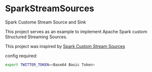 # SparkStreamSources
Spark Custome Stream Source and Sink

This project serves as an example to implement Apache Spark custom Structured Streaming Sources.

This project was inspired by [Spark Custom Stream Sources](https://hackernoon.com/spark-custom-stream-sources-ec360b8ae240)


config required:
```bash
export TWITTER_TOKEN=<Base64 Basic Token>
```
